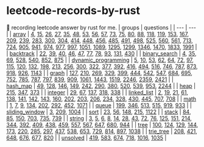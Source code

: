 # leetcode-records-by-rust
🐒 recording leetcode answer by rust for me.
| groups | questions |
| --- | --- |
| [array](_array) | [4](_array/_4_median-of-two-sorted-arrays), [15](_array/_15_3-sum), [26](_array/_26_remove-duplicates-from-sorted-array), [27](_array/_27_remove-element), [35](_array/_35_search-insert-position), [48](_array/_48_rotate-image), [53](_array/_53_maximum-subarray), [56](_array/_56_merge-intervals), [57](_array/_57_insert-interval), [73](_array/_73_set-matrix-zeroes), [75](_array/_75_sort-colors), [80](_array/_80_remove-duplicates-from-sorted-array-ii), [88](_array/_88_merge-sorted-array), [118](_array/_118_pascals-triangle), [119](_array/_119_pascals-triangle-ii), [153](_array/_153_find-minimum-in-rotated-sorted-array), [167](_array/_167_two-sum-ii-input-array-is-sorted), [209](_array/_209_minimum-size-subarray-sum), [239](_array/_239_sliding-window-maximum), [283](_array/_283_move-zeroes), [300](_array/_300_longest-increasing-subsequence), [304](_array/_304_range-sum-query-2-d-immutable), [414](_array/_414_third-maximum-number), [448](_array/_448_find-all-numbers-disappeared-in-an-array), [456](_array/_456_132-pattern), [485](_array/_485_max-consecutive-ones), [491](_array/_491_increasing-subsequences), [498](_array/_498_diagonal-traverse), [525](_array/_525_contiguous-array), [560](_array/_560_subarray-sum-equals-k), [561](_array/_561_array-partition), [713](_array/_713_subarray-product-less-than-k), [724](_array/_724_find-pivot-index), [905](_array/_905_sort-array-by-parity), [941](_array/_941_valid-mountain-array), [974](_array/_974_subarray-sums-divisible-by-k), [977](_array/_977_squares-of-a-sorted-array), [997](_array/_997_find-the-town-judge), [1051](_array/_1051_height-checker), [1089](_array/_1089_duplicate-zeros), [1295](_array/_1295_find-numbers-with-even-number-of-digits), [1299](_array/_1299_replace-elements-with-greatest-element-on-right-side), [1346](_array/_1346_check-if-n-and-its-double-exist), [1470](_array/_1470_shuffle-the-array), [1833](_array/_1833_maximum-ice-cream-bars), [1991](_array/_1991_find-the-middle-index-in-array) |
| [backtrack](_backtrack) | [22](_backtrack/_22_generate-parentheses), [39](_backtrack/_39_combination-sum), [40](_backtrack/_40_combination-sum-ii), [46](_backtrack/_46_permutations), [47](_backtrack/_47_permutations-ii), [77](_backtrack/_77_combinations), [78](_backtrack/_78_subsets), [93](_backtrack/_93_restore-ip-addresses), [131](_backtrack/_131_palindrome-partitioning), [430](_backtrack/_430_flatten-a-multilevel-doubly-linked-list) |
| [binary_search](_binary_search) | [4](_binary_search/_4_median-of-two-sorted-arrays), [35](_binary_search/_35_search-insert-position), [69](_binary_search/_69_sqrt-x), [528](_binary_search/_528_random-pick-with-weight), [540](_binary_search/_540_single-element-in-a-sorted-array), [852](_binary_search/_852_peak-index-in-a-mountain-array), [875](_binary_search/_875_koko-eating-bananas) |
| [dynamic_programming](_dynamic_programming) | [5](_dynamic_programming/_5_longest-palindromic-substring), [10](_dynamic_programming/_10_regular-expression-matching), [53](_dynamic_programming/_53_maximum-subarray), [62](_dynamic_programming/_62_unique-paths), [64](_dynamic_programming/_64_minimum-path-sum), [72](_dynamic_programming/_72_edit-distance), [97](_dynamic_programming/_97_interleaving-string), [115](_dynamic_programming/_115_distinct-subsequences), [120](_dynamic_programming/_120_triangle), [132](_dynamic_programming/_132_palindrome-partitioning-ii), [198](_dynamic_programming/_198_house-robber), [213](_dynamic_programming/_213_house-robber-ii), [256](_dynamic_programming/_256_paint-house), [300](_dynamic_programming/_300_longest-increasing-subsequence), [322](_dynamic_programming/_322_coin-change), [377](_dynamic_programming/_377_combination-sum-iv), [392](_dynamic_programming/_392_is-subsequence), [416](_dynamic_programming/_416_partition-equal-subset-sum), [494](_dynamic_programming/_494_target-sum), [516](_dynamic_programming/_516_longest-palindromic-subsequence), [746](_dynamic_programming/_746_min-cost-climbing-stairs), [787](_dynamic_programming/_787_cheapest-flights-within-k-stops), [873](_dynamic_programming/_873_length-of-longest-fibonacci-subsequence), [918](_dynamic_programming/_918_maximum-sum-circular-subarray), [926](_dynamic_programming/_926_flip-string-to-monotone-increasing), [1143](_dynamic_programming/_1143_longest-common-subsequence) |
| [graph](_graph) | [127](_graph/_127_word-ladder), [210](_graph/_210_course-schedule-ii), [269](_graph/_269_alien-dictionary), [329](_graph/_329_longest-increasing-path-in-a-matrix), [399](_graph/_399_evaluate-division), [444](_graph/_444_sequence-reconstruction), [542](_graph/_542_01-matrix), [547](_graph/_547_number-of-provinces), [684](_graph/_684_redundant-connection), [695](_graph/_695_max-area-of-island), [752](_graph/_752_open-the-lock), [785](_graph/_785_is-graph-bipartite), [787](_graph/_787_cheapest-flights-within-k-stops), [797](_graph/_797_all-paths-from-source-to-target), [839](_graph/_839_similar-string-groups), [909](_graph/_909_snakes-and-ladders), [1061](_graph/_1061_lexicographically-smallest-equivalent-string), [1443](_graph/_1443_minimum-time-to-collect-all-apples-in-a-tree), [1519](_graph/_1519_number-of-nodes-in-the-sub-tree-with-the-same-label), [2246](_graph/_2246_longest-path-with-different-adjacent-characters), [2359](_graph/_2359_find_closest_node_to_given_two_nodes), [2421](_graph/_2421_number-of-good-paths) |
| [hash_map](_hash_map) | [49](_hash_map/_49_group-anagrams), [128](_hash_map/_128_longest-consecutive-sequence), [146](_hash_map/_146_lru-cache), [149](_hash_map/_149_max-points-on-a-line), [242](_hash_map/_242_valid-anagram), [290](_hash_map/_290_word-pattern), [380](_hash_map/_380_insert-delete-get-random-o-1), [520](_hash_map/_520_detect-capital), [539](_hash_map/_539_minimum-time-difference), [953](_hash_map/_953_verifying-an-alien-dictionary), [2244](_hash_map/_2244_minimum-rounds-to-complete-all-tasks) |
| [heap](_heap) | [215](_heap/_215_kth-largest-element-in-an-array), [347](_heap/_347_top-k-frequent-elements), [373](_heap/_373_find-k-pairs-with-smallest-sums) |
| [integer](_integer) | [29](_integer/_29_divide-two-integers), [67](_integer/_67_add-binary), [137](_integer/_137_single-number-ii), [318](_integer/_318_maximum-product-of-word-lengths), [338](_integer/_338_counting-bits) |
| [linked_list](_linked_list) | [2](_linked_list/_2_add-two-numbers), [19](_linked_list/_19_remove-nth-node-from-end-of-list), [21](_linked_list/_21_merge-two-sorted-lists), [61](_linked_list/_61_rotate-list), [138](_linked_list/_138_copy-list-with-random-pointer), [141](_linked_list/_141_linked-list-cycle), [142](_linked_list/_142_linked-list-cycle-ii), [143](_linked_list/_143_reorder-list), [160](_linked_list/_160_intersection-of-two-linked-lists), [202](_linked_list/_202_happy-number), [203](_linked_list/_203_remove-linked-list-elements), [206](_linked_list/_206_reverse-linked-list), [234](_linked_list/_234_palindrome-linked-list), [328](_linked_list/_328_odd-even-linked-list), [430](_linked_list/_430_flatten-a-multilevel-doubly-linked-list), [445](_linked_list/_445_add-two-numbers-ii), [707](_linked_list/_707_design-linked-list), [708](_linked_list/_708_insert_into_a_sorted_circular_linked_list) |
| [math](_math) | [1](_math/_1_two-sum), [7](_math/_7_reverse-integer), [9](_math/_9_palindrome-number), [134](_math/_134_gas-station), [202](_math/_202_happy-number), [292](_math/_292_nim-game), [452](_math/_452_minimum-number-of-arrows-to-burst-balloons), [1071](_math/_1071_greatest-common-divisor-of-strings) |
| [queue](_queue) | [199](_queue/_199_binary-tree-right-side-view), [346](_queue/_346_moving_average_from_data_stream), [513](_queue/_513_find-bottom-left-tree-value), [515](_queue/_515_find-largest-value-in-each-tree-row), [919](_queue/_919_complete-binary-tree-inserter), [933](_queue/_933_number-of-recent-calls) |
| [sliding_window](_sliding_window) | [3](_sliding_window/_3_longest-substring-without-repeating-characters), [209](_sliding_window/_209_minimum-size-subarray-sum), [1004](_sliding_window/_1004_max-consecutive-ones-iii) |
| [sort](_sort) | [23](_sort/_23_merge-k-sorted-lists), [56](_sort/_56_merge-intervals), [148](_sort/_148_sort-list), [215](_sort/_215_kth-largest-element-in-an-array), [1122](_sort/_1122_relative-sort-array) |
| [stack](_stack) | [84](_stack/_84_largest-rectangle-in-histogram), [85](_stack/_85_maximal-rectangle), [150](_stack/_150_evaluate-reverse-polish-notation), [703](_stack/_703_kth-largest-element-in-a-stream), [735](_stack/_735_asteroid-collision), [739](_stack/_739_daily-temperatures) |
| [string](_string) | [3](_string/_3_longest-substring-without-repeating-characters), [5](_string/_5_longest-palindromic-substring), [6](_string/_6_zigzag-conversion), [8](_string/_8_string-to-integer-atoi), [14](_string/_14_longest-common-prefix), [28](_string/_28_implement-str-str), [43](_string/_43_multiply-strings), [72](_string/_72_edit-distance), [76](_string/_76_minimum-window-substring), [125](_string/_125_valid-palindrome), [151](_string/_151_reverse-words-in-a-string), [214](_string/_214_shortest-palindrome), [344](_string/_344_reverse-string), [392](_string/_392_is-subsequence), [409](_string/_409_longest-palindrome), [438](_string/_438_find-all-anagrams-in-a-string), [459](_string/_459_repeated-substring-pattern), [557](_string/_557_reverse-words-in-a-string-iii), [567](_string/_567_permutation-in-string), [647](_string/_647_palindromic-substrings), [680](_string/_680_valid-palindrome-ii), [944](_string/_944_delete-columns-to-make-sorted) |
| [tree](_tree) | [100](_tree/_100_same-tree), [124](_tree/_124_binary-tree-maximum-path-sum), [129](_tree/_129_sum-root-to-leaf-numbers), [144](_tree/_144_binary-tree-preorder-traversal), [173](_tree/_173_binary-search-tree-iterator), [220](_tree/_220_contains-duplicate-iii), [285](_tree/_285_inorder_successor_in_bst), [297](_tree/_297_serialize-and-deserialize-binary-tree), [437](_tree/_437_path-sum-iii), [538](_tree/_538_convert-bst-to-greater-tree), [653](_tree/_653_two-sum-iv-input-is-a-bst), [729](_tree/_729_my-calendar-i), [814](_tree/_814_binary-tree-pruning), [897](_tree/_897_increasing-order-search-tree), [1038](_tree/_1038_binary-search-tree-to-greater-sum-tree) |
| [trie_tree](_trie_tree) | [208](_trie_tree/_208_implement-trie-prefix-tree), [421](_trie_tree/_421_maximum-xor-of-two-numbers-in-an-array), [648](_trie_tree/_648_replace-words), [676](_trie_tree/_676_implement-magic-dictionary), [677](_trie_tree/_677_map-sum-pairs), [820](_trie_tree/_820_short-encoding-of-words) |
| [unsolved](_unsolved) | [419](_unsolved/_419_battleships-in-a-board), [583](_unsolved/_583_delete-operation-for-two-strings), [674](_unsolved/_674_longest-continuous-increasing-subsequence), [718](_unsolved/_718_maximum-length-of-repeated-subarray), [1016](_unsolved/_1016_binary-string-with-substrings-representing-1-to-n), [1035](_unsolved/_1035_uncrossed-lines) |
